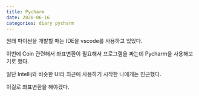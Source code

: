 ```yaml
---
title: Pycharm
date: 2020-06-16
categories: diary pycharm
---
```

원래 파이썬을 개발할 때는 IDE을 vscode를 사용하고 있었다.

이번에 Coin 관련해서 좌표변환이 필요해서 프로그램을 짜는데 Pycharm을 사용해보기로 했다.

일단 Intellij와 비슷한 UI라 최근에 사용하기 시작한 나에게는 친근했다.

이걸로 좌표변환을 해야겠다.

